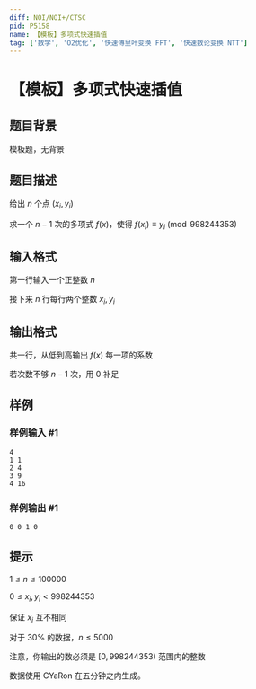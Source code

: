 ```yaml
---
diff: NOI/NOI+/CTSC
pid: P5158
name: 【模板】多项式快速插值
tag: ['数学', 'O2优化', '快速傅里叶变换 FFT', '快速数论变换 NTT']
---
```

# 【模板】多项式快速插值
## 题目背景

模板题，无背景
## 题目描述

给出 $n$ 个点 $(x_i, y_i)$

求一个 $n-1$ 次的多项式 $f(x)$，使得 $f(x_i)\equiv y_i\pmod{998244353}$
## 输入格式

第一行输入一个正整数 $n$

接下来 $n$ 行每行两个整数 $x_i, y_i$
## 输出格式

共一行，从低到高输出 $f(x)$ 每一项的系数

若次数不够 $n-1$ 次，用 $0$ 补足
## 样例

### 样例输入 #1
```
4
1 1
2 4
3 9
4 16
```
### 样例输出 #1
```
0 0 1 0
```
## 提示

$1 \leqslant n \leqslant 100000$

$0 \leqslant x_i, y_i \lt 998244353$

保证 $x_i$ 互不相同

对于 $30\%$ 的数据，$n \leqslant 5000$

注意，你输出的数必须是 $[0, 998244353)$ 范围内的整数

数据使用 CYaRon 在五分钟之内生成。
